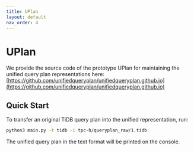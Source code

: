 ```yaml
---
title: UPlan
layout: default
nav_order: 4
---
```


# UPlan
We provide the source code of the prototype UPlan for maintaining the unified query plan representations here: [https://github.com/unifiedqueryplan/unifiedqueryplan.github.io](https://github.com/unifiedqueryplan/unifiedqueryplan.github.io)

## Quick Start
To transfer an original TiDB query plan into the unified representation, run:
```bash
python3 main.py -t tidb -i tpc-h/queryplan_raw/1.tidb
```
The unified query plan in the text format will be printed on the console.